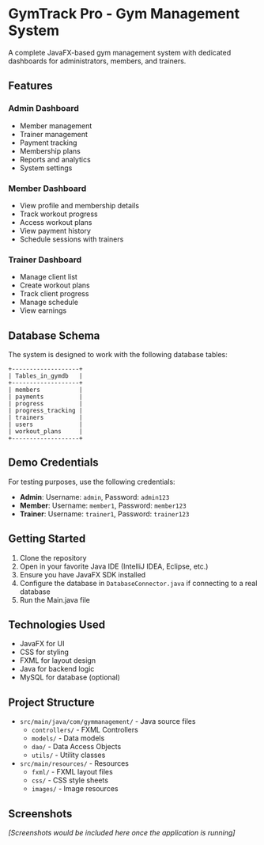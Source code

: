 
# GymTrack Pro - Gym Management System

A complete JavaFX-based gym management system with dedicated dashboards for administrators, members, and trainers.

## Features

### Admin Dashboard
- Member management
- Trainer management
- Payment tracking
- Membership plans
- Reports and analytics
- System settings

### Member Dashboard
- View profile and membership details
- Track workout progress
- Access workout plans
- View payment history
- Schedule sessions with trainers

### Trainer Dashboard
- Manage client list
- Create workout plans
- Track client progress
- Manage schedule
- View earnings

## Database Schema

The system is designed to work with the following database tables:

```
+-------------------+
| Tables_in_gymdb   |
+-------------------+
| members           |
| payments          |
| progress          |
| progress_tracking |
| trainers          |
| users             |
| workout_plans     |
+-------------------+
```

## Demo Credentials

For testing purposes, use the following credentials:

- **Admin**: Username: `admin`, Password: `admin123`
- **Member**: Username: `member1`, Password: `member123`
- **Trainer**: Username: `trainer1`, Password: `trainer123`

## Getting Started

1. Clone the repository
2. Open in your favorite Java IDE (IntelliJ IDEA, Eclipse, etc.)
3. Ensure you have JavaFX SDK installed
4. Configure the database in `DatabaseConnector.java` if connecting to a real database
5. Run the Main.java file

## Technologies Used

- JavaFX for UI
- CSS for styling
- FXML for layout design
- Java for backend logic
- MySQL for database (optional)

## Project Structure

- `src/main/java/com/gymmanagement/` - Java source files
  - `controllers/` - FXML Controllers
  - `models/` - Data models
  - `dao/` - Data Access Objects
  - `utils/` - Utility classes
- `src/main/resources/` - Resources
  - `fxml/` - FXML layout files
  - `css/` - CSS style sheets
  - `images/` - Image resources

## Screenshots

*[Screenshots would be included here once the application is running]*
